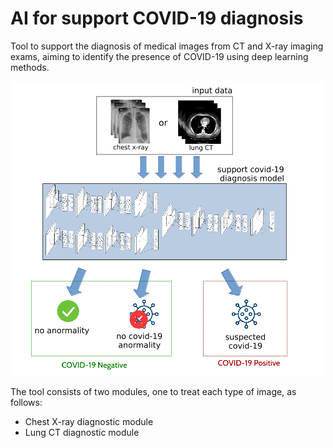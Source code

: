 # AI for support COVID-19 diagnosis

<p>Tool to support the diagnosis of medical images from CT and X-ray imaging exams, aiming to identify the presence of COVID-19 using deep learning methods.</p>
<p align="center"><img src="https://github.com/CRIA-CIMATEC/covid-19/blob/master/diagnostic_imaging/images/general_model.png?raw=true" alt="General Model" width="500px"/></p>

<p>The tool consists of two modules, one to treat each type of image, as follows:</p>

<ul>

<li>Chest X-ray diagnostic module</li>

<li>Lung CT diagnostic module</li>
</ul>
